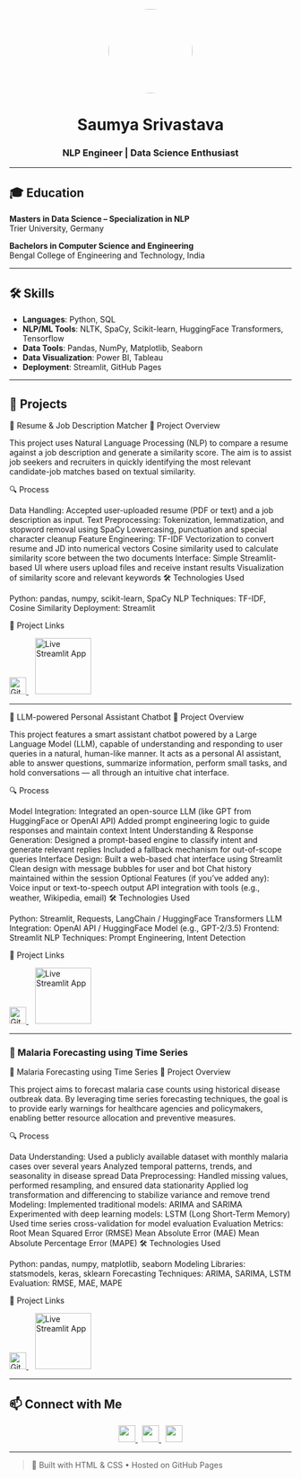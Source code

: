 <p align="center">
  <img src="https://raw.githubusercontent.com/saumya-srivastava-29/saumya-srivastava.github.io/main/profile.jpg" width="150" height="150" style="border-radius: 50%;"><br>
</p>

<h1 align="center">Saumya Srivastava</h1>
<h3 align="center">NLP Engineer | Data Science Enthusiast</h3>

---

## 🎓 Education

**Masters in Data Science – Specialization in NLP**  
Trier University, Germany

**Bachelors in Computer Science and Engineering**  
Bengal College of Engineering and Technology, India

---

## 🛠️ Skills

- **Languages**: Python, SQL  
- **NLP/ML Tools**: NLTK, SpaCy, Scikit-learn, HuggingFace Transformers, Tensorflow
- **Data Tools**: Pandas, NumPy, Matplotlib, Seaborn
- **Data Visualization**: Power BI, Tableau
- **Deployment**: Streamlit, GitHub Pages

---

## 💼 Projects

📄 Resume & Job Description Matcher
📌 Project Overview

This project uses Natural Language Processing (NLP) to compare a resume against a job description and generate a similarity score. The aim is to assist job seekers and recruiters in quickly identifying the most relevant candidate-job matches based on textual similarity.

🔍 Process

Data Handling:
Accepted user-uploaded resume (PDF or text) and a job description as input.
Text Preprocessing:
Tokenization, lemmatization, and stopword removal using SpaCy
Lowercasing, punctuation and special character cleanup
Feature Engineering:
TF-IDF Vectorization to convert resume and JD into numerical vectors
Cosine similarity used to calculate similarity score between the two documents
Interface:
Simple Streamlit-based UI where users upload files and receive instant results
Visualization of similarity score and relevant keywords
🛠 Technologies Used

Python: pandas, numpy, scikit-learn, SpaCy
NLP Techniques: TF-IDF, Cosine Similarity
Deployment: Streamlit

🔗 Project Links

<p> <a href="https://github.com/saumya-srivastava-29/checkresumefitscore" target="_blank"> <img src="https://img.icons8.com/ios-filled/50/000000/github.png" width="30" alt="GitHub Repo"/> </a> &nbsp;&nbsp; <a href="https://checkresumefitscore.streamlit.app" target="_blank"> <img src="https://streamlit.io/images/brand/streamlit-logo-secondary-colormark-darktext.svg" width="100" alt="Live Streamlit App"/> </a> </p>

---

🤖 LLM-powered Personal Assistant Chatbot
📌 Project Overview

This project features a smart assistant chatbot powered by a Large Language Model (LLM), capable of understanding and responding to user queries in a natural, human-like manner. It acts as a personal AI assistant, able to answer questions, summarize information, perform small tasks, and hold conversations — all through an intuitive chat interface.

🔍 Process

Model Integration:
Integrated an open-source LLM (like GPT from HuggingFace or OpenAI API)
Added prompt engineering logic to guide responses and maintain context
Intent Understanding & Response Generation:
Designed a prompt-based engine to classify intent and generate relevant replies
Included a fallback mechanism for out-of-scope queries
Interface Design:
Built a web-based chat interface using Streamlit
Clean design with message bubbles for user and bot
Chat history maintained within the session
Optional Features (if you’ve added any):
Voice input or text-to-speech output
API integration with tools (e.g., weather, Wikipedia, email)
🛠 Technologies Used

Python: Streamlit, Requests, LangChain / HuggingFace Transformers
LLM Integration: OpenAI API / HuggingFace Model (e.g., GPT-2/3.5)
Frontend: Streamlit
NLP Techniques: Prompt Engineering, Intent Detection

🔗 Project Links

<p> <a href="https://github.com/saumya-srivastava-29/Assistant-chatbot" target="_blank"> <img src="https://img.icons8.com/ios-filled/50/000000/github.png" width="30" alt="GitHub Repo"/> </a> &nbsp;&nbsp; <a href="https://assistantchatbot.streamlit.app" target="_blank"> <img src="https://streamlit.io/images/brand/streamlit-logo-secondary-colormark-darktext.svg" width="100" alt="Live Streamlit App"/> </a> </p>

---

### 🦟 Malaria Forecasting using Time Series
🦟 Malaria Forecasting using Time Series
📌 Project Overview

This project aims to forecast malaria case counts using historical disease outbreak data. By leveraging time series forecasting techniques, the goal is to provide early warnings for healthcare agencies and policymakers, enabling better resource allocation and preventive measures.

🔍 Process

Data Understanding:
Used a publicly available dataset with monthly malaria cases over several years
Analyzed temporal patterns, trends, and seasonality in disease spread
Data Preprocessing:
Handled missing values, performed resampling, and ensured data stationarity
Applied log transformation and differencing to stabilize variance and remove trend
Modeling:
Implemented traditional models: ARIMA and SARIMA
Experimented with deep learning models: LSTM (Long Short-Term Memory)
Used time series cross-validation for model evaluation
Evaluation Metrics:
Root Mean Squared Error (RMSE)
Mean Absolute Error (MAE)
Mean Absolute Percentage Error (MAPE)
🛠 Technologies Used

Python: pandas, numpy, matplotlib, seaborn
Modeling Libraries: statsmodels, keras, sklearn
Forecasting Techniques: ARIMA, SARIMA, LSTM
Evaluation: RMSE, MAE, MAPE

🔗 Project Links

<p> <a href="https://github.com/saumya-srivastava-29/Malaria-disease-forecast" target="_blank"> <img src="https://img.icons8.com/ios-filled/50/000000/github.png" width="30" alt="GitHub Repo"/> </a> &nbsp;&nbsp; <a href="https://malaria-disease-forecast.streamlit.app" target="_blank"> <img src="https://streamlit.io/images/brand/streamlit-logo-secondary-colormark-darktext.svg" width="100" alt="Live Streamlit App"/> </a> </p>

---

## 📫 Connect with Me

<p align="center">
  <a href="https://github.com/saumya-srivastava-29">
    <img src="https://cdn.jsdelivr.net/gh/devicons/devicon/icons/github/github-original.svg" width="30" />
  </a>
  &nbsp;
  <a href="mailto:srivastavasaumya.2912@gmail.com">
    <img src="https://img.icons8.com/ios-filled/50/000000/email.png" width="30" />
  </a>
  &nbsp;
  <a href="https://www.linkedin.com/in/saumya-srivastava-62195a150">
    <img src="https://cdn.jsdelivr.net/gh/devicons/devicon/icons/linkedin/linkedin-original.svg" width="30" />
  </a>
</p>

---

> 🧠 Built with HTML & CSS • Hosted on GitHub Pages

